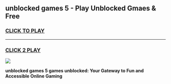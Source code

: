 
## unblocked games 5 - Play Unblocked Gmaes & Free
<h3>
<a href="https://premium.freeplayer.one?title=unblocked_games_5&ref=19F">CLICK TO PLAY</a></h3>
<hr>

<h3>
<a href="https://premium.freeplayer.one?title=unblocked_games_5&ref=19F">CLICK 2 PLAY</a>
  
</h3>

<a href="https://premium.freeplayer.one?title=unblocked_games_5&ref=19F/"><img src="https://clearcache.store/games.png"></a>


**unblocked games 5 games unblocked: Your Gateway to Fun and Accessible Online Gaming**
